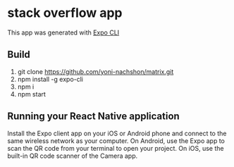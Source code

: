 # stack overflow app

This app was generated with [Expo CLI](https://docs.expo.dev/)

## Build

1. git clone https://github.com/yoni-nachshon/matrix.git 
2. npm install -g expo-cli
3. npm i
4. npm start

## Running your React Native application

Install the Expo client app on your iOS or Android phone and connect to the same wireless network as your computer.
On Android, use the Expo app to scan the QR code from your terminal to open your project. 
On iOS, use the built-in QR code scanner of the Camera app.




